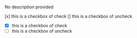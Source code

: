 No description provided

[x] this is a checkbox of check
[] this is a checkbox of uncheck

- [x] this is a checkbox of check
- [ ] this is a checkbox of uncheck

